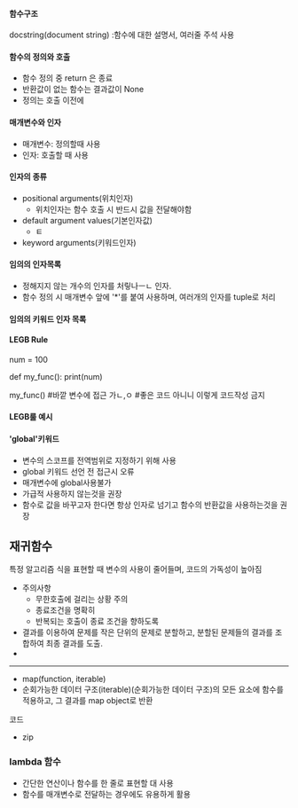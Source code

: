 #### 함수구조
docstring(document string) :함수에 대한 설명서, 여러줄 주석 사용

#### 함수의 정의와 호출
- 함수 정의 중 return 은  종료
- 반환값이 없는 함수는 결과값이 None
- 정의는 호출 이전에

#### 매개변수와 인자

- 매개변수: 정의할때 사용
- 인자: 호출할 때 사용

#### 인자의 종류
- positional arguments(위치인자)
  - 위치인자는 함수 호출 시 반드시 값을 전달해야함
- default argument values(기본인자값)
  - ㅌ
- keyword arguments(키워드인자) 


#### 임의의 인자목록
 - 정해지지 않는 개수의 인자를 처맇나ㅡㄴ 인자.
- 함수 정의 시 매개변수 앞에 '*'를 붙여 사용하며, 여러개의 인자를 tuple로 처리

#### 임의의 키워드 인자 목록



#### LEGB Rule

num = 100

def my_func():
    print(num)

my_func()   #바깥 변수에 접근 가ㄴ,ㅇ
#좋은 코드 아니니 이렇게 코드작성 금지

#### LEGB룰 예시

#### 'global'키워드
- 변수의 스코프를 전역범위로 지정하기 위해 사용
- global 키워드 선언 전 접근시 오류
- 매개변수에 global사용불가
- 가급적 사용하지 않는것을 권장
- 함수로 값을 바꾸고자 한다면 항상 인자로 넘기고 함수의 반환값을 사용하는것을 권장

## 재귀함수

특정 알고리즘 식을 표현할 때 변수의 사용이 줄어들며, 코드의 가독성이 높아짐
- 주의사항
  - 무한호출에 걸리는 상황 주의
  - 종료조건을 명확히
  - 반복되는 호출이 종료 조건을 향하도록
- 결과를 이용하여 문제를 작은 단위의 문제로 분할하고, 분할된 문제들의 결과를 조합하여 최종 결과를 도출.
- 


---
- map(function, iterable)
- 순회가능한 데이터 구조(iterable)(순회가능한 데이터 구조)의 모든 요소에 함수를 적용하고, 그 결과를 map object로 반환

코드

- zip


### lambda 함수
- 간단한 연산이나 함수를 한 줄로 표현할 대 사용
- 함수를 매개변수로 전달하는 경우에도 유용하게 활용
```python

```
